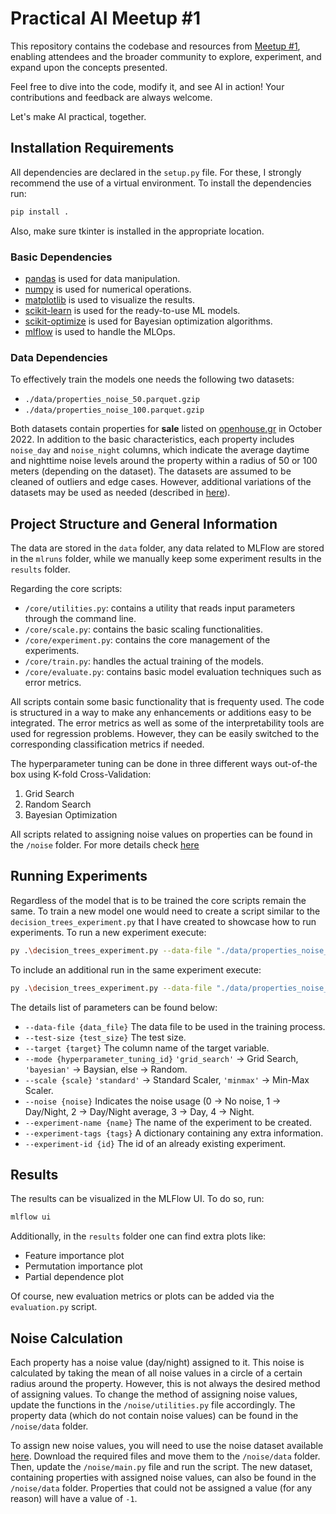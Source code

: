# Practical AI Meetup #1
This repository contains the codebase and resources from [Meetup #1](https://www.meetup.com/practical-ai-thessaloniki-meetup-group/events/304722187), 
enabling attendees and the broader community to explore, experiment, and expand upon the concepts presented.

Feel free to dive into the code, modify it, and see AI in action! 
Your contributions and feedback are always welcome. 

Let's make AI practical, together.

## Installation Requirements
All dependencies are declared in the `setup.py` file. For these, I strongly
recommend the use of a virtual environment. To install the dependencies run:
```bash
pip install .
```

Also, make sure tkinter is installed in the appropriate location.

### Basic Dependencies
- [pandas](https://github.com/pandas-dev/pandas/) is used for data manipulation.
- [numpy](https://github.com/numpy/numpy) is used for numerical operations.
- [matplotlib](https://github.com/matplotlib/matplotlib) is used to visualize the results.
- [scikit-learn](https://github.com/scikit-learn/scikit-learn) is used for the ready-to-use ML models.
- [scikit-optimize](https://github.com/scikit-optimize/scikit-optimize) is used for Bayesian optimization algorithms.
- [mlflow](https://github.com/mlflow/mlflow/) is used to handle the MLOps.

### Data Dependencies
To effectively train the models one needs the following two datasets:
- `./data/properties_noise_50.parquet.gzip`
- `./data/properties_noise_100.parquet.gzip`

Both datasets contain properties for **sale** listed on [openhouse.gr](https://openhouse.gr/) in October 2022.
In addition to the basic characteristics, each property includes `noise_day` and `noise_night` columns, 
which indicate the average daytime and nighttime noise levels around the property within a radius of 50 
or 100 meters (depending on the dataset). The datasets are assumed to be cleaned of outliers and edge cases. 
However, additional variations of the datasets may be used as needed (described in [here](#noise-calculation)).

## Project Structure and General Information
The data are stored in the `data` folder, any data related to MLFlow are stored
in the `mlruns` folder, while we manually keep some experiment results in the
`results` folder.

Regarding the core scripts:
- `/core/utilities.py`: contains a utility that reads input parameters through the command line.
- `/core/scale.py`: contains the basic scaling functionalities.
- `/core/experiment.py`: contains the core management of the experiments.
- `/core/train.py`: handles the actual training of the models.
- `/core/evaluate.py`: contains basic model evaluation techniques such as error metrics.

All scripts contain some basic functionality that is frequenty used. The code is
structured in a way to make any enhancements or additions easy to be integrated.
The error metrics as well as some of the interpretability tools are used for
regression problems. However, they can be easily switched to the corresponding
classification metrics if needed.

The hyperparameter tuning can be done in three different ways out-of-the box using
K-fold Cross-Validation:
1) Grid Search
2) Random Search
3) Bayesian Optimization

All scripts related to assigning noise values on properties can be found in the `/noise` folder.
For more details check [here](#noise-calculation)

## Running Experiments
Regardless of the model that is to be trained the core scripts remain the same. To
train a new model one would need to create a script similar to the `decision_trees_experiment.py`
that I have created to showcase how to run experiments. To run a new experiment execute:
```bash
py .\decision_trees_experiment.py --data-file "./data/properties_noise_100.parquet.gzip" --target "Price" --mode "grid_search" --noise 1 --experiment-name "Test"
```
To include an additional run in the same experiment execute:
```bash
py .\decision_trees_experiment.py --data-file "./data/properties_noise_50.parquet.gzip" --target "Price" --mode "bayesian" --noise 2  --experiment-id {experiment_id}
```

The details list of parameters can be found below:
- `--data-file {data_file}` The data file to be used in the training process.
- `--test-size {test_size}` The test size.
- `--target {target}` The column name of the target variable.
- `--mode {hyperparameter_tuning_id}` `'grid_search'` -> Grid Search, `'bayesian'` -> Baysian, else -> Random.
- `--scale {scale}` `'standard'` -> Standard Scaler, `'minmax'` -> Min-Max Scaler.
- `--noise {noise}` Indicates the noise usage (0 -> No noise, 1 -> Day/Night, 2 -> Day/Night average, 3 -> Day, 4 -> Night.
- `--experiment-name {name}` The name of the experiment to be created.
- `--experiment-tags {tags}` A dictionary containing any extra information.
- `--experiment-id {id}` The id of an already existing experiment.

## Results
The results can be visualized in the MLFlow UI. To do so, run:
```bash
mlflow ui
```
Additionally, in the `results` folder one can find extra plots like:
- Feature importance plot
- Permutation importance plot
- Partial dependence plot

Of course, new evaluation metrics or plots can be added via the `evaluation.py`
script.

## Noise Calculation
Each property has a noise value (day/night) assigned to it. 
This noise is calculated by taking the mean of all noise values in a circle of a certain radius around the property. 
However, this is not always the desired method of assigning values. 
To change the method of assigning noise values, update the functions in the `/noise/utilities.py` file accordingly. 
The property data (which do not contain noise values) can be found in the `/noise/data` folder.

To assign new noise values, you will need to use the noise dataset available [here](https://drive.google.com/drive/folders/1cJGPWX40blqbFlk3aHXgmaCeGmGoHJkE). 
Download the required files and move them to the `/noise/data` folder. 
Then, update the `/noise/main.py` file and run the script. 
The new dataset, containing properties with assigned noise values, can also be found in the `/noise/data` folder. 
Properties that could not be assigned a value (for any reason) will have a value of `-1`.
